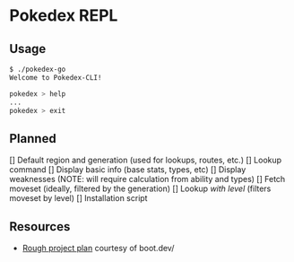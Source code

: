# Pokedex REPL

## Usage
```bash
$ ./pokedex-go
Welcome to Pokedex-CLI!

pokedex > help
...
pokedex > exit
```

## Planned
[] Default region and generation (used for lookups, routes, etc.)
[] Lookup command
    [] Display basic info (base stats, types, etc)
    [] Display weaknesses (NOTE: will require calculation from ability and types)
    [] Fetch moveset (ideally, filtered by the generation)
[] Lookup _with level_ (filters moveset by level)
[] Installation script

## Resources
- [Rough project plan](https://www.boot.dev/learn/build-pokedex-cli) courtesy of boot.dev/
